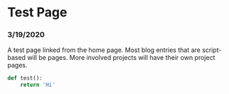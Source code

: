 # Test Page 
### 3/19/2020

A test page linked from the home page. Most blog entries that are script-based will be pages. More involved projects will have their own project pages.


```py
def test():
    return 'Hi'
```

